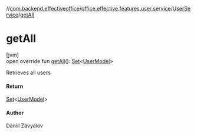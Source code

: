 //[com.backend.effectiveoffice](../../../index.md)/[office.effective.features.user.service](../index.md)/[UserService](index.md)/[getAll](get-all.md)

# getAll

[jvm]\
open override fun [getAll](get-all.md)(): [Set](https://kotlinlang.org/api/latest/jvm/stdlib/kotlin.collections/-set/index.html)&lt;[UserModel](../../office.effective.model/-user-model/index.md)&gt;

Retrieves all users

#### Return

[Set](https://kotlinlang.org/api/latest/jvm/stdlib/kotlin.collections/-set/index.html)<[UserModel](../../office.effective.model/-user-model/index.md)>

#### Author

Daniil Zavyalov
